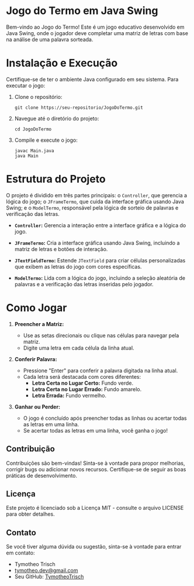 # Jogo do Termo em Java Swing

Bem-vindo ao Jogo do Termo! Este é um jogo educativo desenvolvido em Java Swing, onde o jogador deve completar uma matriz de letras com base na análise de uma palavra sorteada.

# Instalação e Execução

Certifique-se de ter o ambiente Java configurado em seu sistema. Para executar o jogo:

1. Clone o repositório:

   ```
   git clone https://seu-repositorio/JogoDoTermo.git
   ```

2. Navegue até o diretório do projeto:

   ```
   cd JogoDoTermo
   ```

3. Compile e execute o jogo:

   ```
   javac Main.java
   java Main
   ```

# Estrutura do Projeto

O projeto é dividido em três partes principais: o `Controller`, que gerencia a lógica do jogo; o `JFrameTermo`, que cuida da interface gráfica usando Java Swing; e o `ModelTermo`, responsável pela lógica de sorteio de palavras e verificação das letras.

- **`Controller`:** Gerencia a interação entre a interface gráfica e a lógica do jogo.

- **`JFrameTermo`:** Cria a interface gráfica usando Java Swing, incluindo a matriz de letras e botões de interação.

- **`JTextFieldTermo`:** Estende `JTextField` para criar células personalizadas que exibem as letras do jogo com cores específicas.

- **`ModelTermo`:** Lida com a lógica do jogo, incluindo a seleção aleatória de palavras e a verificação das letras inseridas pelo jogador.


# Como Jogar

1. **Preencher a Matriz:**
   - Use as setas direcionais ou clique nas células para navegar pela matriz.
   - Digite uma letra em cada célula da linha atual.

2. **Conferir Palavra:**
   - Pressione "Enter" para conferir a palavra digitada na linha atual.
   - Cada letra será destacada com cores diferentes:
     - **Letra Certa no Lugar Certo:** Fundo verde.
     - **Letra Certa no Lugar Errado:** Fundo amarelo.
     - **Letra Errada:** Fundo vermelho.

3. **Ganhar ou Perder:**
   - O jogo é concluído após preencher todas as linhas ou acertar todas as letras em uma linha.
   - Se acertar todas as letras em uma linha, você ganha o jogo!



## Contribuição

Contribuições são bem-vindas! Sinta-se à vontade para propor melhorias, corrigir bugs ou adicionar novos recursos. Certifique-se de seguir as boas práticas de desenvolvimento.

## Licença

Este projeto é licenciado sob a Licença MIT - consulte o arquivo LICENSE para obter detalhes.

## Contato

Se você tiver alguma dúvida ou sugestão, sinta-se à vontade para entrar em contato:

- Tymotheo Trisch
- tymotheo.dev@gmail.com
- Seu GitHub: [TymotheoTrisch](https://github.com/TymotheoTrisch)

